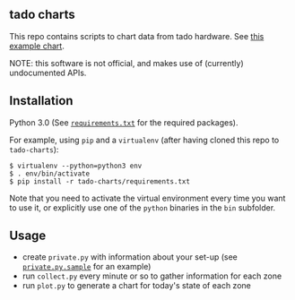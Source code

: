 tado charts
-----------

This repo contains scripts to chart data from tado hardware. See [this example
chart](res/example.png).

NOTE: this software is not official, and makes use of (currently) undocumented APIs.


## Installation

Python 3.0 (See [`requirements.txt`](requirements.txt) for the required packages).

For example, using `pip` and a `virtualenv` (after having cloned this repo to `tado-charts`):

```
$ virtualenv --python=python3 env
$ . env/bin/activate
$ pip install -r tado-charts/requirements.txt
```

Note that you need to activate the virtual environment every time you want to use it, or
explicitly use one of the `python` binaries in the `bin` subfolder.


## Usage

- create `private.py` with information about your set-up (see
  [`private.py.sample`](private.py.sample) for an example)
- run `collect.py` every minute or so to gather information for each zone
- run `plot.py` to generate a chart for today's state of each zone
